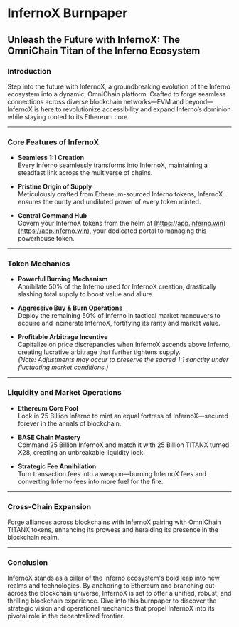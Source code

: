 # InfernoX Burnpaper

## Unleash the Future with InfernoX: The OmniChain Titan of the Inferno Ecosystem

### Introduction

Step into the future with InfernoX, a groundbreaking evolution of the Inferno ecosystem into a dynamic, OmniChain platform. Crafted to forge seamless connections across diverse blockchain networks—EVM and beyond—InfernoX is here to revolutionize accessibility and expand Inferno’s dominion while staying rooted to its Ethereum core.

---

### Core Features of InfernoX

- **Seamless 1:1 Creation**  
  Every Inferno seamlessly transforms into InfernoX, maintaining a steadfast link across the multiverse of chains.

- **Pristine Origin of Supply**  
  Meticulously crafted from Ethereum-sourced Inferno tokens, InfernoX ensures the purity and undiluted power of every token minted.

- **Central Command Hub**  
  Govern your InfernoX tokens from the helm at [https://app.inferno.win](https://app.inferno.win), your dedicated portal to managing this powerhouse token.

---

### Token Mechanics

- **Powerful Burning Mechanism**  
  Annihilate 50% of the Inferno used for InfernoX creation, drastically slashing total supply to boost value and allure.

- **Aggressive Buy & Burn Operations**  
  Deploy the remaining 50% of Inferno in tactical market maneuvers to acquire and incinerate InfernoX, fortifying its rarity and market value.

- **Profitable Arbitrage Incentive**  
  Capitalize on price discrepancies when InfernoX ascends above Inferno, creating lucrative arbitrage that further tightens supply.  
  *(Note: Adjustments may occur to preserve the sacred 1:1 sanctity under fluctuating market conditions.)*

---

### Liquidity and Market Operations

- **Ethereum Core Pool**  
  Lock in 25 Billion Inferno to mint an equal fortress of InfernoX—secured forever in the annals of blockchain.

- **BASE Chain Mastery**  
  Command 25 Billion InfernoX and match it with 25 Billion TITANX turned X28, creating an unbreakable liquidity lock.

- **Strategic Fee Annihilation**  
  Turn transaction fees into a weapon—burning InfernoX fees and converting Inferno fees into more fuel for the fire.

---

### Cross-Chain Expansion

Forge alliances across blockchains with InfernoX pairing with OmniChain TITANX tokens, enhancing its prowess and heralding its presence in the blockchain realm.

---

### Conclusion

InfernoX stands as a pillar of the Inferno ecosystem's bold leap into new realms and technologies. By anchoring to Ethereum and branching out across the blockchain universe, InfernoX is set to offer a unified, robust, and thrilling blockchain experience. Dive into this burnpaper to discover the strategic vision and operational mechanics that propel InfernoX into its pivotal role in the decentralized frontier.
